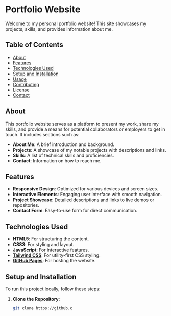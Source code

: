 # Portfolio Website

Welcome to my personal portfolio website! This site showcases my projects, skills, and provides information about me.

## Table of Contents

- [About](#about)
- [Features](#features)
- [Technologies Used](#technologies-used)
- [Setup and Installation](#setup-and-installation)
- [Usage](#usage)
- [Contributing](#contributing)
- [License](#license)
- [Contact](#contact)

## About

This portfolio website serves as a platform to present my work, share my skills, and provide a means for potential collaborators or employers to get in touch. It includes sections such as:

- **About Me**: A brief introduction and background.
- **Projects**: A showcase of my notable projects with descriptions and links.
- **Skills**: A list of technical skills and proficiencies.
- **Contact**: Information on how to reach me.

## Features

- **Responsive Design**: Optimized for various devices and screen sizes.
- **Interactive Elements**: Engaging user interface with smooth navigation.
- **Project Showcase**: Detailed descriptions and links to live demos or repositories.
- **Contact Form**: Easy-to-use form for direct communication.

## Technologies Used

- **HTML5**: For structuring the content.
- **CSS3**: For styling and layout.
- **JavaScript**: For interactive features.
- **[Tailwind CSS](https://tailwindcss.com/)**: For utility-first CSS styling.
- **[GitHub Pages](https://pages.github.com/)**: For hosting the website.

## Setup and Installation

To run this project locally, follow these steps:

1. **Clone the Repository**:

   ```bash
   git clone https://github.c
